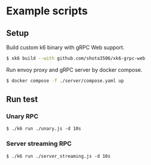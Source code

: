# Example scripts

## Setup

Build custom k6 binary with gRPC Web support.

```bash
$ xk6 build --with github.com/shota3506/xk6-grpc-web
```

Run envoy proxy and gRPC server by docker compose.

```bash
$ docker compose -f ./server/compose.yaml up
```

## Run test

### Unary RPC

```
$ ./k6 run ./unary.js -d 10s
```

### Server streaming RPC

```
$ ./k6 run ./server_streaming.js -d 10s
```
